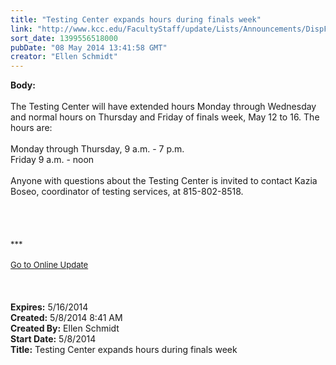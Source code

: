 ```yaml
---
title: "Testing Center expands hours during finals week"
link: "http://www.kcc.edu/FacultyStaff/update/Lists/Announcements/DispForm.aspx?ID=1512"
sort_date: 1399556518000
pubDate: "08 May 2014 13:41:58 GMT"
creator: "Ellen Schmidt"
---
```


<div><b>Body:</b> <div class="ExternalClass7FC94D19D884484696E6C334EFE8AEC4"><div><br />The Testing Center will have extended hours Monday through Wednesday and normal hours on Thursday and Friday of finals week, May 12 to 16. The hours are:</div>
<div> </div>
<div>Monday through Thursday, 9 a.m. - 7 p.m.<br />Friday 9 a.m. - noon</div>
<div> </div>
<div>Anyone with questions about the Testing Center is invited to contact Kazia Boseo, coordinator of testing services, at 815-802-8518.</div>
<div> </div>
<div> </div>
<div> </div>
<div>
<div><br /></div>
<div><font size="2">***</font></div>
<div><font size="2"></font> </div>
<div><font size="2"></font></div>
<div></div>
<div><font size="2"></font></div>
<div><font size="2"></font></div>
<div><font size="2"></font></div>
<div><font size="2"></font></div>
<div><font size="2"></font></div>
<div><font size="2"></font></div>
<div><font size="2"></font></div>
<div><font size="2"></font></div>
<div><a href="/FacultyStaff/update/Pages/dailyupdate.aspx"><font size="2">Go to Online Update</font></a></div>
<div> </div>
<div> </div></div>
<div> </div></div></div>
<div><b>Expires:</b> 5/16/2014</div>
<div><b>Created:</b> 5/8/2014 8:41 AM</div>
<div><b>Created By:</b> Ellen Schmidt</div>
<div><b>Start Date:</b> 5/8/2014</div>
<div><b>Title:</b> Testing Center expands hours during finals week</div>
